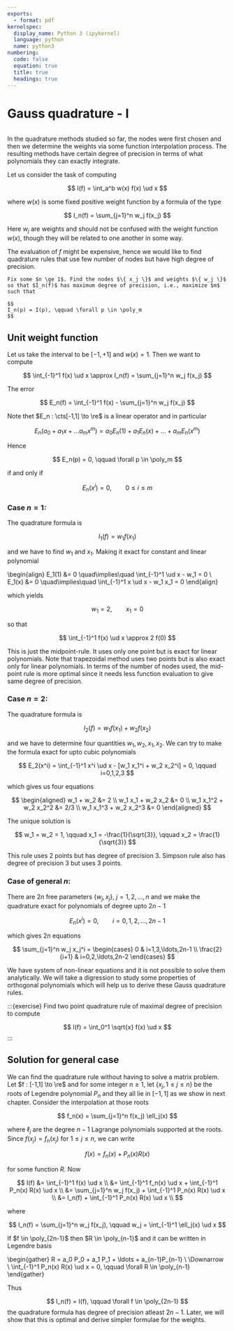 ```yaml
---
exports:
  - format: pdf
kernelspec:
  display_name: Python 3 (ipykernel)
  language: python
  name: python3
numbering:
  code: false
  equation: true
  title: true
  headings: true
---
```


# Gauss quadrature - I

```{include} math.md
```

In the quadrature methods studied so far, the nodes were first chosen
and then we determine the weights via some function interpolation
process. The resulting methods have certain degree of precision in terms
of what polynomials they can exactly integrate.

Let us consider the task of computing

$$
I(f) = \int_a^b w(x) f(x) \ud x
$$ 

where $w(x)$ is some fixed positive weight function by a formula of the type

$$
I_n(f) = \sum_{j=1}^n w_j f(x_j)
$$ 

Here $w_j$ are weights and should not be confused with the weight function $w(x)$, though they will be related to one another in some way.

The evaluation of $f$ might be expensive, hence we would like to find quadrature rules that use few number of nodes but have high degree of precision.

```{note} Question
Fix some $n \ge 1$. Find the nodes $\{ x_j \}$ and weights $\{ w_j \}$
so that $I_n(f)$ has maximum degree of precision, i.e., maximize $m$
such that 

$$
I_n(p) = I(p), \qquad \forall p \in \poly_m
$$ 
```

## Unit weight function

Let us take the interval to be $[-1,+1]$ and $w(x)=1$. Then we want to
compute

$$
\int_{-1}^1 f(x) \ud x \approx I_n(f) = \sum_{j=1}^n w_j f(x_j)
$$ 

The
error 

$$
E_n(f) = \int_{-1}^1 f(x) - \sum_{j=1}^n w_j f(x_j)
$$ 

Note thet
$E_n : \cts[-1,1] \to \re$ is a linear operator and in particular

$$
E_n(a_0 + a_1 x + \ldots a_m x^m) = a_0 E_n(1) + a_1 E_n(x) + \ldots + a_m E_n(x^m)
$$

Hence 

$$
E_n(p) = 0, \qquad \forall p \in \poly_m
$$ 

if and only if

$$
E_n(x^i) = 0, \qquad 0 \le i \le m
$$

### Case $n=1$:

The quadrature formula is 

$$
I_1(f) = w_1 f(x_1)
$$ 

and we have to find $w_1$ and $x_1$. Making it exact for constant and linear polynomial

\begin{align}
E_1(1) &= 0 \quad\implies\quad \int_{-1}^1 \ud x - w_1 = 0 \\
E_1(x) &= 0 \quad\implies\quad \int_{-1}^1 x \ud x - w_1 x_1 = 0
\end{align}

which yields 

$$
w_1 = 2, \qquad x_1 = 0
$$ 

so that

$$
\int_{-1}^1 f(x) \ud x \approx 2 f(0)
$$ 

This is just the midpoint-rule. It uses only one point but is exact for linear polynomials. Note that trapezoidal method uses two points but is also exact only for linear polynomials. In terms of the number of nodes used, the mid-point rule is more optimal since it needs less function evaluation to give same degree of precision.

### Case $n=2$:

The quadrature formula is 

$$
I_2(f) = w_1 f(x_1) + w_2 f(x_2)
$$ 

and we have to determine four quantities $w_1, w_2, x_1, x_2$. We can try to
make the formula exact for upto cubic polynomials

$$
E_2(x^i) = \int_{-1}^1 x^i \ud x - [w_1 x_1^i + w_2 x_2^i] = 0, \qquad i=0,1,2,3
$$

which gives us four equations 

$$
\begin{aligned}
w_1 + w_2 &= 2 \\
w_1 x_1 + w_2 x_2 &= 0 \\
w_1 x_1^2 + w_2 x_2^2 &= 2/3 \\
w_1 x_1^3 + w_2 x_2^3 &= 0
\end{aligned}
$$ 

The unique solution is

$$
w_1 = w_2 = 1, \qquad x_1 = -\frac{1}{\sqrt{3}}, \qquad x_2 = \frac{1}{\sqrt{3}}
$$

This rule uses 2 points but has degree of precision 3. Simpson rule also
has degree of precision 3 but uses 3 points.

### Case of general $n$:

There are $2n$ free parameters $\{w_j, x_j\}$, $j=1,2,\ldots,n$ and we
make the quadrature exact for polynomials of degree upto $2n-1$

$$
E_n(x^i) = 0, \qquad i=0,1,2,\ldots,2n-1
$$ 

which gives $2n$ equations

$$
\sum_{j=1}^n w_j x_j^i = \begin{cases}
0 & i=1,3,\ldots,2n-1 \\
\frac{2}{i+1} & i=0,2,\ldots,2n-2
\end{cases}
$$ 

We have system of non-linear equations and it is not
possible to solve them analytically. We will take a digression to study
some properties of orthogonal polynomials which will help us to derive
these Gauss quadrature rules.

:::{exercise}
Find two point quadrature rule of maximal degree of precision to compute

$$
I(f) = \int_0^1 \sqrt{x} f(x) \ud x
$$
:::

## Solution for general case

We can find the quadrature rule without having to solve a matrix problem.  Let $f : [-1,1] \to \re$ and for some integer $n \ge 1$, let $\{ x_j, 1 \le j \le n \}$ be the roots of Legendre polynomial $P_n$ and they all lie in $[-1,1]$ as we show in next chapter. Consider the interpolation at those roots

$$
f_n(x) = \sum_{j=1}^n f(x_j) \ell_j(x)
$$

where $\ell_j$ are the degree $n-1$ Lagrange polynomials supported at the roots. Since $f(x_j) = f_n(x_j)$ for $1 \le j \le n$, we can write

$$
f(x) = f_n(x) + P_n(x) R(x)
$$

for some function $R$. Now

$$
I(f) &= \int_{-1}^1 f(x) \ud x \\
&= \int_{-1}^1 f_n(x) \ud x + \int_{-1}^1 P_n(x) R(x) \ud x \\
&= \sum_{j=1}^n w_j f(x_j) + \int_{-1}^1 P_n(x) R(x) \ud x \\
&= I_n(f) + \int_{-1}^1 P_n(x) R(x) \ud x \\
$$

where

$$
I_n(f) = \sum_{j=1}^n w_j f(x_j), \qquad w_j = \int_{-1}^1 \ell_j(x) \ud x
$$

If $f \in \poly_{2n-1}$ then $R \in \poly_{n-1}$ and it can be written in Legendre basis

\begin{gather}
R = a_0 P_0 + a_1 P_1 + \ldots + a_{n-1}P_{n-1} \\
\Downarrow \\
\int_{-1}^1 P_n(x) R(x) \ud x = 0, \qquad \forall R \in \poly_{n-1}
\end{gather}

Thus 

$$
I_n(f) = I(f), \qquad \forall f \in \poly_{2n-1}
$$
the quadrature formula has degree of precision atleast $2n-1$. Later, we will show that this is optimal and derive simpler formulae for the weights.
